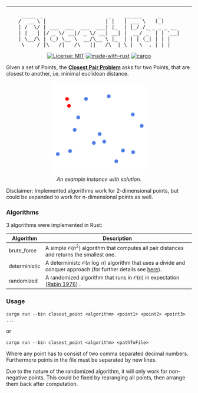 
---

<div align="center">
<pre>
 _____ _                     _    ______     _      
/  __ \ |                   | |   | ___ \   (_)     
| /  \/ | ___  ___  ___  ___| |_  | |_/ /_ _ _ _ __ 
| |   | |/ _ \/ __|/ _ \/ __| __| |  __/ _` | | '__|
| \__/\ | (_) \__ \  __/\__ \ |_  | | | (_| | | |   
 \____/_|\___/|___/\___||___/\__| \_|  \__,_|_|_|   
</pre>

[![License: MIT](https://img.shields.io/badge/License-MIT-yellow.svg)](https://opensource.org/licenses/MIT)
[![made-with-rust](https://img.shields.io/badge/Made%20with-Rust-1f425f.svg)](https://www.rust-lang.org/)
[![cargo](https://img.shields.io/badge/Cargo-1.76.0-darkred.svg
)](https://crates.io/)

</div>

Given a set of Points, the [**Closest Pair Problem**](https://en.wikipedia.org/wiki/Closest_pair_of_points_problem) asks for two Points, that are closest to another, i.e. minimal euclidean distance.

<p align="center" width="100%">
    <img src="misc/example.png" width=50%><br>
    <em>An example instance with solution.</em>
</p>

Disclaimer: Implemented algorithms work for 2-dimensional points, but could be expanded to work for n-dimensional points as well.

### Algorithms

3 algorithms were implemented in Rust:

| Algorithm        | Description   |
|------------------------------|---------------|
| brute_force                  | A simple $\mathcal{O}(n^2)$ algorithm that computes all pair distances and returns the smallest one.        |
| deterministic                | A deterministc $\mathcal{O}(n\;\log\; n)$ algorithm that uses a divide and conquer approach (for further details see [here](https://www.geeksforgeeks.org/closest-pair-of-points-using-divide-and-conquer-algorithm/)).        |
| randomized                   | A randomized algorithm that runs in $\mathcal{O}(n)$ in expectation [[Rabin 1976](https://en.wikipedia.org/wiki/Michael_O._Rabin)] . |

### Usage

    cargo run --bin closest_point <algorithm> <point1> <point2> <point3> ...

or

    cargo run --bin closest_point <algorithm> <pathToFile>

Where any point has to consist of two comma separated decimal numbers.<br>
Furthermore points in the file must be separated by new lines.

Due to the nature of the randomized algorithm, it will only work for non-negative points. This could be fixed by rearanging all points, then arrange them back after computation.
